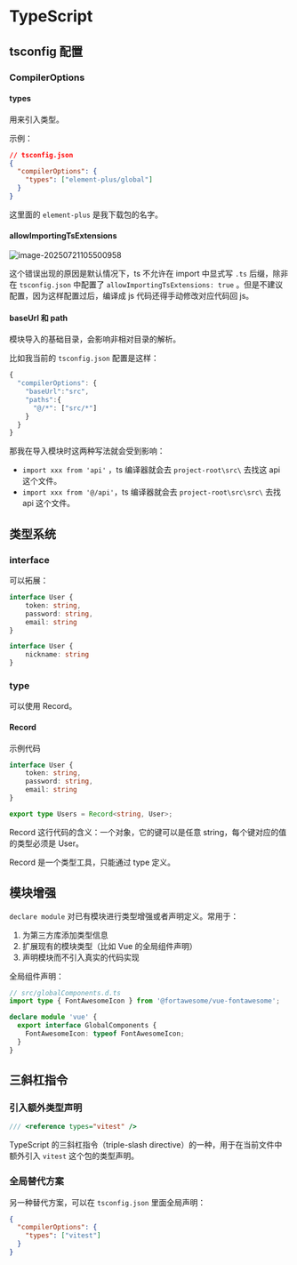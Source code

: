 # TypeScript

## tsconfig 配置

### CompilerOptions

#### types

用来引入类型。

示例：

```json
// tsconfig.json
{
  "compilerOptions": {
    "types": ["element-plus/global"]
  }
}
```

这里面的 `element-plus` 是我下载包的名字。

#### allowImportingTsExtensions

![image-20250721105500958](https://kat-tc.oss-cn-chengdu.aliyuncs.com/undefinedimage-20250721105500958.png)

这个错误出现的原因是默认情况下，ts 不允许在 import 中显式写 `.ts` 后缀，除非在 `tsconfig.json` 中配置了 `allowImportingTsExtensions: true` 。但是不建议配置，因为这样配置过后，编译成 js 代码还得手动修改对应代码回 js。

#### baseUrl 和 path

模块导入的基础目录，会影响非相对目录的解析。

比如我当前的 `tsconfig.json` 配置是这样：

```ts
{
  "compilerOptions": {
    "baseUrl":"src",
    "paths":{
      "@/*": ["src/*"]
    }
  }
}
```

那我在导入模块时这两种写法就会受到影响：

* `import xxx from 'api'` ，ts 编译器就会去 `project-root\src\` 去找这 api 这个文件。
* `import xxx from '@/api'`，ts 编译器就会去 `project-root\src\src\` 去找 api 这个文件。

## 类型系统

### interface

可以拓展：

```ts
interface User {
    token: string,
    password: string,
    email: string
}

interface User {
    nickname: string
}
```

### type

可以使用 Record。

#### Record

示例代码

```ts
interface User {
    token: string,
    password: string,
    email: string
}

export type Users = Record<string, User>;
```

Record 这行代码的含义：一个对象，它的键可以是任意 string，每个键对应的值的类型必须是 User。

Record 是一个类型工具，只能通过 type 定义。

## 模块增强

`declare module` 对已有模块进行类型增强或者声明定义。常用于：

1. 为第三方库添加类型信息
2. 扩展现有的模块类型（比如 Vue 的全局组件声明）
3. 声明模块而不引入真实的代码实现

全局组件声明：

```ts
// src/globalComponents.d.ts
import type { FontAwesomeIcon } from '@fortawesome/vue-fontawesome';

declare module 'vue' {
  export interface GlobalComponents {
    FontAwesomeIcon: typeof FontAwesomeIcon;
  }
}
```

## 三斜杠指令

### 引入额外类型声明

```ts
/// <reference types="vitest" />
```

TypeScript 的三斜杠指令（triple-slash directive）的一种，用于在当前文件中额外引入 `vitest` 这个包的类型声明。

### 全局替代方案

另一种替代方案，可以在 `tsconfig.json` 里面全局声明：

```json
{
  "compilerOptions": {
    "types": ["vitest"]
  }
}
```
